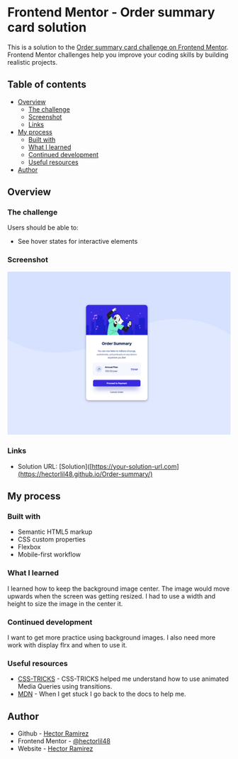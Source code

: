 # Frontend Mentor - Order summary card solution

This is a solution to the [Order summary card challenge on Frontend Mentor](https://www.frontendmentor.io/challenges/order-summary-component-QlPmajDUj). Frontend Mentor challenges help you improve your coding skills by building realistic projects. 

## Table of contents

- [Overview](#overview)
  - [The challenge](#the-challenge)
  - [Screenshot](#screenshot)
  - [Links](#links)
- [My process](#my-process)
  - [Built with](#built-with)
  - [What I learned](#what-i-learned)
  - [Continued development](#continued-development)
  - [Useful resources](#useful-resources)
- [Author](#author)


## Overview

### The challenge

Users should be able to:

- See hover states for interactive elements

### Screenshot

![](/Screenshot/Screenshot%202022-09-15%20at%2018-01-26%20Frontend%20Mentor%20Order%20summary%20card.png)

### Links

- Solution URL: [Solution]([https://your-solution-url.com](https://hectorlil48.github.io/Order-summary/)

## My process

### Built with

- Semantic HTML5 markup
- CSS custom properties
- Flexbox
- Mobile-first workflow

### What I learned

I learned how to keep the background image center. The image would move upwards when the screen was getting resized. I had to use a width and height to size the image in the center it.


### Continued development

I want to get more practice using background images. I also need more work with display flrx and when to use it.


### Useful resources

- [CSS-TRICKS](https://css-tricks.com/animated-media-queries/#aa-simple-example) - CSS-TRICKS helped me understand how to use animated Media Queries using transitions.
- [MDN](https://developer.mozilla.org/en-US/) - When I get stuck I go back to the docs to help me.


## Author

- Github - [Hector Ramirez](https://github.com/hectorlil48)
- Frontend Mentor - [@hectorlil48](https://www.frontendmentor.io/profile/hectorlil48)
- Website - [Hector Ramirez](https://www.hectoramirez.com)

